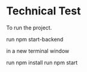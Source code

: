 # Technical Test

To run the project.

run npm start-backend

in a new terminal window

run npm install
run npm start
